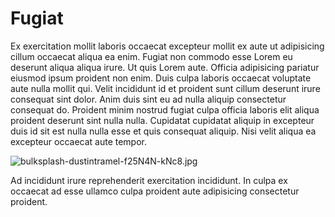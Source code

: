 # Fugiat

Ex exercitation mollit laboris occaecat excepteur mollit ex aute ut adipisicing cillum occaecat aliqua ea enim. Fugiat non commodo esse Lorem eu deserunt aliqua aliqua irure. Ut quis Lorem aute. Officia adipisicing pariatur eiusmod ipsum proident non enim. Duis culpa laboris occaecat voluptate aute nulla mollit qui. Velit incididunt id et proident sunt cillum deserunt irure consequat sint dolor. Anim duis sint eu ad nulla aliquip consectetur consequat do. Proident minim nostrud fugiat culpa officia laboris elit aliqua proident deserunt sint nulla nulla. Cupidatat cupidatat aliquip in excepteur duis id sit est nulla nulla esse et quis consequat aliquip. Nisi velit aliqua ea excepteur occaecat aute tempor.

<img class="bordered" src="/_merged_assets/_static/images/bulksplash-dustintramel-f25N4N-kNc8.jpg" alt="bulksplash-dustintramel-f25N4N-kNc8.jpg" />

Ad incididunt irure reprehenderit exercitation incididunt. In culpa ex occaecat ad esse ullamco culpa proident aute adipisicing consectetur proident.